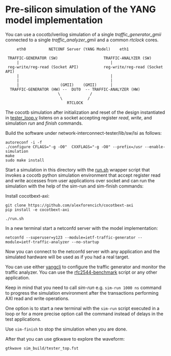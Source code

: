 # Pre-silicon simulation of the YANG model implementation

You can use a cocotb/iverilog simulation of a single *traffic_generator_gmii* connected to a single *traffic_analyzer_gmii* and a common *rtclock* cores.

```
     eth0          NETCONF Server (YANG Model)    eth1

 TRAFFIC-GENERATOR (SW)                    TRAFFIC-ANALYZER (SW)
     |                                        |
 reg-write/reg-read (Socket API)           reg-write/reg-read (Socket API)
     |                                        |
     |                                        |
     |                  (GMII)    (GMII)      |
  TRAFFIC-GENERATOR (HW) --  DUT0  -- TRAFFIC-ANALYZER (HW)
                       \             /
                        \           /
                           RTCLOCK
```

The cocotb simulation after initialization and reset of the design instantiated in [tester_loop.v](tester_loop.v) listens on a socket accepting register *read*, *write*, and simulation *run* and *finish* commands.

Build the software under network-interconnect-tester/lib/sw/lsi as follows:

```
autoreconf -i -f
./configure CFLAGS="-g -O0"  CXXFLAGS="-g -O0" --prefix=/usr --enable-simulation
make
sudo make install
```


Start a simulation in this directory with the [run.sh](run.sh) wrapper script that invokes a cocotb python simulation environment
that accept register read and write accesses from user applications over socket and can run the simulation with the help
of the sim-run and sim-finish commands:

Install cocotbext-axi:
```
git clone https://github.com/alexforencich/cocotbext-axi
pip install -e cocotbext-axi
```

```
./run.sh
```


In a new terminal start a netconfd server with the model implementation:
```
netconfd --superuser=y123 --module=ietf-traffic-generator --module=ietf-traffic-analyzer --no-startup
```

Now you can connect to the netconfd server with any application and the simulated hardware will be used as if you had a real target.

You can use either [yangcli](https://packages.debian.org/sid/yangcli) to configure the traffic generator and monitor the traffic analyzer. You can use the [rfc2544-benchmark](https://github.com/lightside-instruments/rfc2544-benchmark) script or any other application.

Keep in mind that you need to call *sim-run* e.g. `sim-run 1000 ns` command to progress the simulation environment after the transactions performing AXI
read and write operations.

One option is to start a new terminal with the `sim-run` script executed in a loop or for a more precise option call the command instead of delays in the test applications.

Use `sim-finish` to stop the simulation when you are done.

After that you can use gtkwave to explore the waveform:

`gtkwave sim_build/tester_top.fst`
